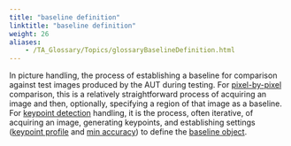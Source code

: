 ```yaml
--- 
title: "baseline definition"
linktitle: "baseline definition"
weight: 26
aliases: 
    - /TA_Glossary/Topics/glossaryBaselineDefinition.html
---
```


In picture handling, the process of establishing a baseline for comparison against test images produced by the AUT during testing. For [pixel-by-pixel](/TA_Automation/Topics/aut_image_comparison_techniques.html) comparison, this is a relatively straightforward process of acquiring an image and then, optionally, specifying a region of that image as a baseline. For [keypoint detection](glossaryKeypointDetection.html) handling, it is the process, often iterative, of acquiring an image, generating keypoints, and establishing settings \([keypoint profile](glossaryKeypointProfile.html) and [min accuracy](/TA_Automation/Topics/bia_set_picture_min_accuracy.html)\) to define the [baseline object](glossaryBaselineObject.html).

